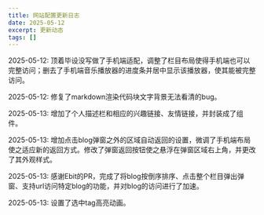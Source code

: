 ```yaml
---
title: 网站配置更新日志
date: 2025-05-12
excerpt: 更新动态
tags: []
---
```


2025-05-12: 顶着毕设没写做了手机端适配，调整了栏目布局使得手机端也可以完整访问；删去了手机端音乐播放器的进度条并居中显示该播放器，使其能被完整访问。

2025-05-12: 修复了markdown渲染代码块文字背景无法看清的bug。

2025-05-13: 增加了个人描述栏和相应的兴趣链接、友情链接，并封装成了组件。

2025-05-13: 增加点击blog弹窗之外的区域自动返回的设置，微调了手机端布局使之适应新的返回方式。修改了弹窗返回按钮使之悬浮在弹窗区域右上角，并更改了其外观样式。

2025-05-13: 感谢Ebit的PR，完成了将blog按倒序排序、点击整个栏目弹出弹窗、支持url访问特定blog的功能，并对blog的访问进行了加速。

2025-05-13: 设置了选中tag高亮动画。